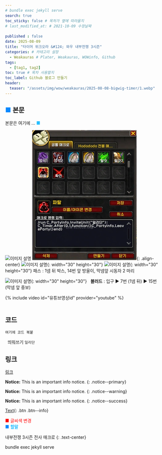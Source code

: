 ```yaml
---
# bundle exec jekyll serve
search: true
toc_sticky: false # 목차가 옆에 따라올지
# last_modified_at: # 2021-10-09 수정날짜

published : false
date: 2025-08-09
title: "타이머 위크오라 &#124; 와우 내부전쟁 3시즌"
categories: # 카테고리 설정
  - Weakauras # Plater, Weakauras, WOWinfo, Github
tags:
  - [tag1, tag2]
toc: true # 목차 사용할지
toc_label: Github 블로그 만들기
header:
  teaser: "/assets/img/wow/weakauras/2025-08-08-bigwig-timer/1.webp"
---
```


## <span style="color:#0b89ff">■</span> 본문
본문은 여기에 ...
**<span style="color:#26beff">■</span>** 

![이미지 설명](/)
![이미지 설명](/assets/img/wow/wowdata/partyleave/1.webp){: .align-center}
![이미지 설명](https://wow.zamimg.com/images/wow/icons/large/spell_nature_bloodlust.jpg){: width="30" height="30"} <!--블러드-->
![이미지 설명](https://wow.zamimg.com/images/wow/icons/large/ability_ambush.jpg){: width="30" height="30"} 패스 : 1넴 뒤 박스, 14번 앞 방울이, 막넴앞 시동자 2 마리 

![이미지 설명](https://wow.zamimg.com/images/wow/icons/large/spell_nature_bloodlust.jpg){: width="30" height="30"} 
&nbsp;&nbsp;**블러드** : 입구 ▶ 7번 (1넴 뒤) ▶ 15번 (막넴 앞 중보)

{% include video id="유튜브영상id" provider="youtube" %}
<br>
<br>

## 코드
```
여기에 코드 복붙
```
&nbsp; 띄워쓰기
`일리단` <!--글자강조-->

## 링크
[링크](https://community.algolia.com/jekyll-algolia/options.html)


**Notice:** This is an important info notice.
{: .notice--primary}  

**Notice:** This is an important info notice.
{: .notice--warning}  


**Notice:** This is an important info notice.
{: .notice--success}  

[Text](#link){: .btn .btn--info}

<span style="color:red"> ■ 글씨색 변경 </span>  
<span style="color:#0b89ff">■ </span>
**<span style="color:#26beff">할말</span>**

내부전쟁 3시즌 전사 매크로
{: .text-center}

bundle exec jekyll serve <!--vsc에서 로컬 테스트-->